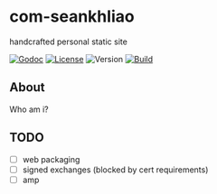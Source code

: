 # com-seankhliao

handcrafted personal static site

[![Godoc](http://img.shields.io/badge/godoc-reference-blue.svg?style=flat-square)](https://godoc.org/github.com/seankliao/com-seankhliao/sitegen)
[![License](https://img.shields.io/github/license/seankhliao/com-seankhliao.svg?style=flat-square&maxAge=31536000)](LICENSE)
![Version](https://img.shields.io/github/v/tag/seankhliao/com-seankhliao?sort=semver&style=flat-square)
[![Build](https://badger.seankhliao.com/i/github_seankhliao_com-seankhliao)](https://badger.seankhliao.com/l/github_seankhliao_com-seankhliao)

## About

Who am i?

## TODO

- [ ] web packaging
- [ ] signed exchanges (blocked by cert requirements)
- [ ] amp
